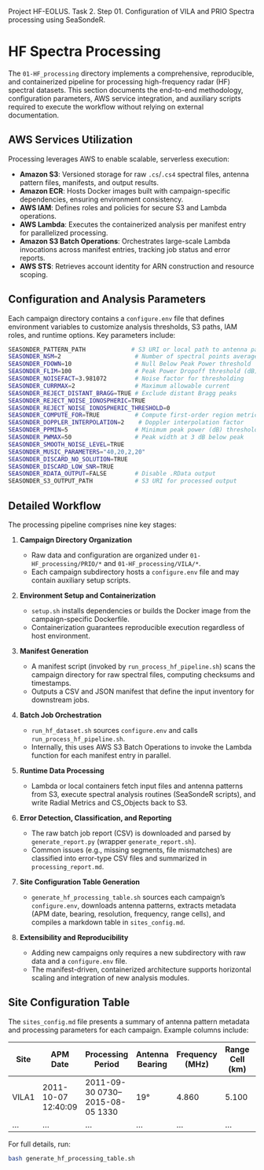 Project HF-EOLUS. Task 2. Step 01. Configuration of VILA and PRIO Spectra processing using SeaSondeR.

# HF Spectra Processing

The `01-HF_processing` directory implements a comprehensive, reproducible, and containerized pipeline for processing high-frequency radar (HF) spectral datasets. This section documents the end-to-end methodology, configuration parameters, AWS service integration, and auxiliary scripts required to execute the workflow without relying on external documentation.

## AWS Services Utilization

Processing leverages AWS to enable scalable, serverless execution:
- **Amazon S3**: Versioned storage for raw `.cs`/`.cs4` spectral files, antenna pattern files, manifests, and output results.
- **Amazon ECR**: Hosts Docker images built with campaign-specific dependencies, ensuring environment consistency.
- **AWS IAM**: Defines roles and policies for secure S3 and Lambda operations.
- **AWS Lambda**: Executes the containerized analysis per manifest entry for parallelized processing.
- **Amazon S3 Batch Operations**: Orchestrates large-scale Lambda invocations across manifest entries, tracking job status and error reports.
- **AWS STS**: Retrieves account identity for ARN construction and resource scoping.

## Configuration and Analysis Parameters

Each campaign directory contains a `configure.env` file that defines environment variables to customize analysis thresholds, S3 paths, IAM roles, and runtime options. Key parameters include:

```bash
SEASONDER_PATTERN_PATH             # S3 URI or local path to antenna pattern file
SEASONDER_NSM=2                     # Number of spectral points averaged during smoothing
SEASONDER_FDOWN=10                  # Null Below Peak Power threshold
SEASONDER_FLIM=100                  # Peak Power Dropoff threshold (dB)
SEASONDER_NOISEFACT=3.981072        # Noise factor for thresholding
SEASONDER_CURRMAX=2                 # Maximum allowable current
SEASONDER_REJECT_DISTANT_BRAGG=TRUE # Exclude distant Bragg peaks
SEASONDER_REJECT_NOISE_IONOSPHERIC=TRUE
SEASONDER_REJECT_NOISE_IONOSPHERIC_THRESHOLD=0
SEASONDER_COMPUTE_FOR=TRUE          # Compute first-order region metrics
SEASONDER_DOPPLER_INTERPOLATION=2    # Doppler interpolation factor
SEASONDER_PPMIN=5                   # Minimum peak power (dB) threshold
SEASONDER_PWMAX=50                  # Peak width at 3 dB below peak
SEASONDER_SMOOTH_NOISE_LEVEL=TRUE
SEASONDER_MUSIC_PARAMETERS="40,20,2,20"
SEASONDER_DISCARD_NO_SOLUTION=TRUE
SEASONDER_DISCARD_LOW_SNR=TRUE
SEASONDER_RDATA_OUTPUT=FALSE        # Disable .RData output
SEASONDER_S3_OUTPUT_PATH            # S3 URI for processed output
```

## Detailed Workflow

The processing pipeline comprises nine key stages:

1. **Campaign Directory Organization**  
   - Raw data and configuration are organized under `01-HF_processing/PRIO/*` and `01-HF_processing/VILA/*`.  
   - Each campaign subdirectory hosts a `configure.env` file and may contain auxiliary setup scripts.

2. **Environment Setup and Containerization**  
   - `setup.sh` installs dependencies or builds the Docker image from the campaign-specific Dockerfile.  
   - Containerization guarantees reproducible execution regardless of host environment.

3. **Manifest Generation**  
   - A manifest script (invoked by `run_process_hf_pipeline.sh`) scans the campaign directory for raw spectral files, computing checksums and timestamps.  
   - Outputs a CSV and JSON manifest that define the input inventory for downstream jobs.

4. **Batch Job Orchestration**  
   - `run_hf_dataset.sh` sources `configure.env` and calls `run_process_hf_pipeline.sh`.  
   - Internally, this uses AWS S3 Batch Operations to invoke the Lambda function for each manifest entry in parallel.

5. **Runtime Data Processing**  
   - Lambda or local containers fetch input files and antenna patterns from S3, execute spectral analysis routines (SeaSondeR scripts), and write Radial Metrics and CS_Objects back to S3.

6. **Error Detection, Classification, and Reporting**  
   - The raw batch job report (CSV) is downloaded and parsed by `generate_report.py` (wrapper `generate_report.sh`).  
   - Common issues (e.g., missing segments, file mismatches) are classified into error-type CSV files and summarized in `processing_report.md`.


8. **Site Configuration Table Generation**  
   - `generate_hf_processing_table.sh` sources each campaign’s `configure.env`, downloads antenna patterns, extracts metadata (APM date, bearing, resolution, frequency, range cells), and compiles a markdown table in `sites_config.md`.

9. **Extensibility and Reproducibility**  
   - Adding new campaigns only requires a new subdirectory with raw data and a `configure.env` file.  
   - The manifest-driven, containerized architecture supports horizontal scaling and integration of new analysis modules.

## Site Configuration Table

The `sites_config.md` file presents a summary of antenna pattern metadata and processing parameters for each campaign. Example columns include:

| Site | APM Date | Processing Period | Antenna Bearing | Frequency (MHz) | Range Cell (km) | N Doppler Cells |
|------|----------|-------------------|-----------------|-----------------|-----------------|-----------------|
| VILA1 | 2011-10-07 12:40:09 | 2011-09-30 0730–2015-08-05 1330 | 19° | 4.860 | 5.100 | 2048 |
| …     | …        | …                 | …               | …               | …               | …               |

For full details, run:
```bash
bash generate_hf_processing_table.sh
```
